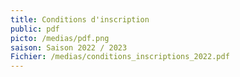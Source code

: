 ```yaml
---
title: Conditions d'inscription
public: pdf
picto: /medias/pdf.png
saison: Saison 2022 / 2023
Fichier: /medias/conditions_inscriptions_2022.pdf
---
```

